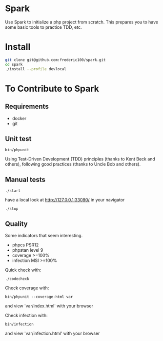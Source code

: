 # Spark

Use Spark to initialize a php project from scratch. This prepares you to have some basic tools to practice TDD, etc.

# Install

```bash
git clone git@github.com:frederic100/spark.git
cd spark
./install --profile devlocal
```

# To Contribute to Spark

## Requirements

* docker
* git


## Unit test

```console
bin/phpunit
```

Using Test-Driven Development (TDD) principles (thanks to Kent Beck and others), following good practices (thanks to Uncle Bob and others).

## Manual tests

```console
./start
```
have a local look at http://127.0.0.1:33080/ in your navigator

```console
./stop
```

## Quality

Some indicators that seem interesting.

* phpcs PSR12
* phpstan level 9
* coverage >=100%
* infection MSI >=100%

Quick check with:
```console
./codecheck
```

Check coverage with:
```console
bin/phpunit --coverage-html var
```
and view 'var/index.html' with your browser

Check infection with:
```console
bin/infection
```
and view 'var/infection.html' with your browser